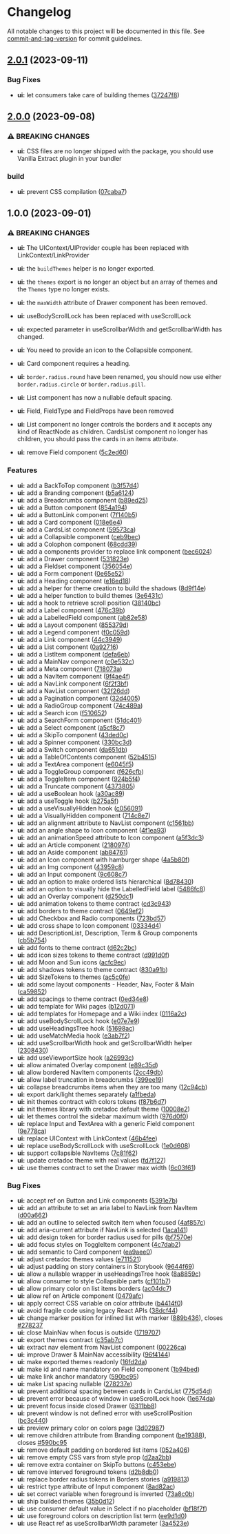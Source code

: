 # Changelog

All notable changes to this project will be documented in this file. See [commit-and-tag-version](https://github.com/absolute-version/commit-and-tag-version) for commit guidelines.

## [2.0.1](https://github.com/ArmandPhilippot/cretadoc/compare/@cretadoc/ui@2.0.0...@cretadoc/ui@2.0.1) (2023-09-11)


### Bug Fixes

* **ui:** let consumers take care of building themes ([37247f8](https://github.com/ArmandPhilippot/cretadoc/commit/37247f8085ffe80539d4600f50168caa126c9c04))

## [2.0.0](https://github.com/ArmandPhilippot/cretadoc/compare/@cretadoc/ui@1.0.0...@cretadoc/ui@2.0.0) (2023-09-08)


### ⚠ BREAKING CHANGES

* **ui:** CSS files are no longer shipped with the package, you
should use Vanilla Extract plugin in your bundler

### build

* **ui:** prevent CSS compilation ([07caba7](https://github.com/ArmandPhilippot/cretadoc/commit/07caba7c0f4e122b35b890326013044cef76327b))

## 1.0.0 (2023-09-01)


### ⚠ BREAKING CHANGES

* **ui:** The UIContext/UIProvider couple has been replaced with
LinkContext/LinkProvider
* **ui:** the `buildThemes` helper is no longer exported.
* **ui:** the `themes` export is no longer an object but an
array of themes and the `Themes` type no longer exists.
* **ui:** the `maxWidth` attribute of Drawer component has been
removed.
* **ui:** useBodyScrollLock has been replaced with useScrollLock
* **ui:** expected parameter in useScrollbarWidth and
getScrollbarWidth has changed.
* **ui:** You need to provide an icon to the Collapsible
component.
* **ui:** Card component requires a heading.
* **ui:** `border.radius.round` have been renamed, you should
now use either `border.radius.circle` or `border.radius.pill`.
* **ui:** List component has now a nullable default spacing.
* **ui:** Field, FieldType and FieldProps have been removed
* **ui:** List component no longer controls the borders and
it accepts any kind of ReactNode as children. CardsList component no
longer has children, you should pass the cards in an items attribute.

* **ui:** remove Field component ([5c2ed60](https://github.com/ArmandPhilippot/cretadoc/commit/5c2ed603453ffd24a764a88937492aac8493c63e))


### Features

* **ui:** add a BackToTop component ([b3f57d4](https://github.com/ArmandPhilippot/cretadoc/commit/b3f57d4d519bcfccf8024cc63058f37fffe87fef))
* **ui:** add a Branding component ([b5a6124](https://github.com/ArmandPhilippot/cretadoc/commit/b5a61249927898cbc5d7627f21b600d5d9c539d7))
* **ui:** add a Breadcrumbs component ([b89ed25](https://github.com/ArmandPhilippot/cretadoc/commit/b89ed25f0e3f15ef56a09f177101822307191368))
* **ui:** add a Button component ([854a194](https://github.com/ArmandPhilippot/cretadoc/commit/854a1948cbdc6973352d4286c4f7954c56ebde1f))
* **ui:** add a ButtonLink component ([7f140b5](https://github.com/ArmandPhilippot/cretadoc/commit/7f140b5e057225309b9f3456bb91081d01466ee0))
* **ui:** add a Card component ([018e6e4](https://github.com/ArmandPhilippot/cretadoc/commit/018e6e4b513e65960bdc8fc2c7d805efedbbd75b))
* **ui:** add a CardsList component ([59573ca](https://github.com/ArmandPhilippot/cretadoc/commit/59573cadfab9ab53b84b7ba760a6cf94b744df91))
* **ui:** add a Collapsible component ([ceb9bec](https://github.com/ArmandPhilippot/cretadoc/commit/ceb9bec45c70f7e82a10c53f3709cd00df4fa0ce))
* **ui:** add a Colophon component ([68cdd39](https://github.com/ArmandPhilippot/cretadoc/commit/68cdd39314ac348dc08f2845ca435a4da0f0ec7e))
* **ui:** add a components provider to replace link component ([bec6024](https://github.com/ArmandPhilippot/cretadoc/commit/bec60249c6f0f91f73aedfb67df5a70c9adaecfd))
* **ui:** add a Drawer component ([531823e](https://github.com/ArmandPhilippot/cretadoc/commit/531823e313c17497f8e17686df7e5abf68322b1a))
* **ui:** add a Fieldset component ([356054e](https://github.com/ArmandPhilippot/cretadoc/commit/356054e4bf43307e24deaac5a7c00dfbd88dcab2))
* **ui:** add a Form component ([0e65e52](https://github.com/ArmandPhilippot/cretadoc/commit/0e65e522d20a35b2cd5dd9cd7e5db11385100397))
* **ui:** add a Heading component ([e16ed18](https://github.com/ArmandPhilippot/cretadoc/commit/e16ed1866ca9875b2d38133d68f3c77c951d9f5e))
* **ui:** add a helper for theme creation to build the shadows ([8d9f14e](https://github.com/ArmandPhilippot/cretadoc/commit/8d9f14e4b0e734e29c52ba901417101ebd48caef))
* **ui:** add a helper function to build themes ([3e6431c](https://github.com/ArmandPhilippot/cretadoc/commit/3e6431c142eb56117c40142cbfa946fd23dc4252))
* **ui:** add a hook to retrieve scroll position ([38140bc](https://github.com/ArmandPhilippot/cretadoc/commit/38140bcd7e123ae08f58271459e140054b5ba4ae))
* **ui:** add a Label component ([476c39b](https://github.com/ArmandPhilippot/cretadoc/commit/476c39bc7c1d0ed6302a1d29a23973ccf3e5c9aa))
* **ui:** add a LabelledField component ([ab82e58](https://github.com/ArmandPhilippot/cretadoc/commit/ab82e585bcd6c2ab4a6310239a69e379c2da2e6a))
* **ui:** add a Layout component ([855379d](https://github.com/ArmandPhilippot/cretadoc/commit/855379d05d457eb34c7d52cbb7097d00461aec0c))
* **ui:** add a Legend component ([f0c059d](https://github.com/ArmandPhilippot/cretadoc/commit/f0c059d53125335add9a03ab7437f8d352544785))
* **ui:** add a Link component ([44c3949](https://github.com/ArmandPhilippot/cretadoc/commit/44c394900cde21b69558413513efb593f6e3e8f2))
* **ui:** add a List component ([0a92716](https://github.com/ArmandPhilippot/cretadoc/commit/0a9271682de3aa1dacf1fffe299022d608537b0e))
* **ui:** add a ListItem component ([defa6eb](https://github.com/ArmandPhilippot/cretadoc/commit/defa6eb15f8dec8b9b5efa2bd9953cafbe9e22f3))
* **ui:** add a MainNav component ([c0e532c](https://github.com/ArmandPhilippot/cretadoc/commit/c0e532ce011d059d5ab8ac97a23fe474cd251728))
* **ui:** add a Meta component ([718073a](https://github.com/ArmandPhilippot/cretadoc/commit/718073adf0725ab79b6d5437b92e46c27e25497d))
* **ui:** add a NavItem component ([9f4ae4f](https://github.com/ArmandPhilippot/cretadoc/commit/9f4ae4fa677dce0b32063a833bbd52badec42034))
* **ui:** add a NavLink component ([6f2f3bf](https://github.com/ArmandPhilippot/cretadoc/commit/6f2f3bf77c192ee95c0e02c4388b914c293ceb94))
* **ui:** add a NavList component ([32f26dd](https://github.com/ArmandPhilippot/cretadoc/commit/32f26ddda5b2eab9fae71a0d5301c4396e650cef))
* **ui:** add a Pagination component ([32d4005](https://github.com/ArmandPhilippot/cretadoc/commit/32d4005247367602f61a9e19b998abd6d7d99f65))
* **ui:** add a RadioGroup component ([74c489a](https://github.com/ArmandPhilippot/cretadoc/commit/74c489a71b0a73b4f2212172d35fc8fb9a5d1799))
* **ui:** add a Search icon ([f510652](https://github.com/ArmandPhilippot/cretadoc/commit/f51065217786c5bcdc40526ad625e8097ffa06d6))
* **ui:** add a SearchForm component ([51dc401](https://github.com/ArmandPhilippot/cretadoc/commit/51dc401c2b91f7de5583a4439f5aba31db5d2d67))
* **ui:** add a Select component ([a5cf8c7](https://github.com/ArmandPhilippot/cretadoc/commit/a5cf8c725d0b23ff41dbfd88040a85242b1c8bd2))
* **ui:** add a SkipTo component ([43ded0c](https://github.com/ArmandPhilippot/cretadoc/commit/43ded0c2b22899492395b453b3f4baa019f817dc))
* **ui:** add a Spinner component ([330bc3d](https://github.com/ArmandPhilippot/cretadoc/commit/330bc3d51d8244a5f0a2fe1e6834751162ea0e66))
* **ui:** add a Switch component ([da651db](https://github.com/ArmandPhilippot/cretadoc/commit/da651db45ecaae31caa979e847d6064fa01deb6d))
* **ui:** add a TableOfContents component ([52b4515](https://github.com/ArmandPhilippot/cretadoc/commit/52b4515b76bf4e8738e982110da5bc404404ebc8))
* **ui:** add a TextArea component ([e6045f5](https://github.com/ArmandPhilippot/cretadoc/commit/e6045f5bc88b00862fb6479c7c7875ddb1db2b37))
* **ui:** add a ToggleGroup component ([f626cfb](https://github.com/ArmandPhilippot/cretadoc/commit/f626cfbe8d57c2c8b84b4e9b53368eea01dd0f0d))
* **ui:** add a ToggleItem component ([924b5f4](https://github.com/ArmandPhilippot/cretadoc/commit/924b5f4f6885f8565d80c5903a669101a09e3e61))
* **ui:** add a Truncate component ([4373805](https://github.com/ArmandPhilippot/cretadoc/commit/43738050f46a131ab6ff3b804b245b0d4ad61328))
* **ui:** add a useBoolean hook ([a30ac89](https://github.com/ArmandPhilippot/cretadoc/commit/a30ac896cd6ccbfaed450168dbb3fe4bd2558026))
* **ui:** add a useToggle hook ([b275a5f](https://github.com/ArmandPhilippot/cretadoc/commit/b275a5f7dc845b649fffa6943adfbcd60a0a6137))
* **ui:** add a useVisuallyHidden hook ([c056091](https://github.com/ArmandPhilippot/cretadoc/commit/c056091c8f8a53cbb5493f85e166c2eae7de5880))
* **ui:** add a VisuallyHidden component ([714c8e7](https://github.com/ArmandPhilippot/cretadoc/commit/714c8e7663feb3cae4447fb6e1f9d2a0006bfdb6))
* **ui:** add an alignment attribute to NavList component ([c1561bb](https://github.com/ArmandPhilippot/cretadoc/commit/c1561bb3b96fefc842fcb20c458089755329d5ad))
* **ui:** add an angle shape to Icon component ([4f1ea93](https://github.com/ArmandPhilippot/cretadoc/commit/4f1ea939085f92c75865c9a7808b1d0c3e1ca8ac))
* **ui:** add an animationSpeed attribute to Icon component ([a5f3dc3](https://github.com/ArmandPhilippot/cretadoc/commit/a5f3dc3ee9c4bb538ae1c7cceea155ee3080d616))
* **ui:** add an Article component ([2180974](https://github.com/ArmandPhilippot/cretadoc/commit/218097421170f68b870868b679451d7415e212b9))
* **ui:** add an Aside component ([ab84761](https://github.com/ArmandPhilippot/cretadoc/commit/ab84761e67f5e9a4b207211519d74f92870bba93))
* **ui:** add an Icon component with hamburger shape ([4a5b80f](https://github.com/ArmandPhilippot/cretadoc/commit/4a5b80fddc97f6db35b43241c9192d93e2c11cf8))
* **ui:** add an Img component ([43959c8](https://github.com/ArmandPhilippot/cretadoc/commit/43959c8598191f3e400d4bde604481a7da97ba37))
* **ui:** add an Input component ([9c608c7](https://github.com/ArmandPhilippot/cretadoc/commit/9c608c7925d5f5f6db3994027efce450cebd9984))
* **ui:** add an option to make ordered lists hierarchical ([8d78430](https://github.com/ArmandPhilippot/cretadoc/commit/8d78430b40e29830e367881d49e72b4253c19182))
* **ui:** add an option to visually hide the LabelledField label ([5486fc8](https://github.com/ArmandPhilippot/cretadoc/commit/5486fc82e4789f4ee45b5091c16abbab5ce50335))
* **ui:** add an Overlay component ([d250dc1](https://github.com/ArmandPhilippot/cretadoc/commit/d250dc19f85254b52511f1776577d10dd74f9357))
* **ui:** add animation tokens to theme contract ([cd3c943](https://github.com/ArmandPhilippot/cretadoc/commit/cd3c943cfe68df9b4125794010f0921a0160b59c))
* **ui:** add borders to theme contract ([0649ef2](https://github.com/ArmandPhilippot/cretadoc/commit/0649ef214c6e75dbbd6080163b7bcf62a8916c74))
* **ui:** add Checkbox and Radio components ([723bd57](https://github.com/ArmandPhilippot/cretadoc/commit/723bd57636942b80a9405249208ecff1a80ab358))
* **ui:** add cross shape to Icon component ([03334d4](https://github.com/ArmandPhilippot/cretadoc/commit/03334d4a1f63095a86bb664f938d69accd7f1173))
* **ui:** add DescriptionList, Description, Term & Group components ([cb5b754](https://github.com/ArmandPhilippot/cretadoc/commit/cb5b7547e826b14824855a68b39b740284010a34))
* **ui:** add fonts to theme contract ([d62c2bc](https://github.com/ArmandPhilippot/cretadoc/commit/d62c2bcde2d9fbd72cf907c44f81be7f7d341105))
* **ui:** add icon sizes tokens to theme contract ([d991d0f](https://github.com/ArmandPhilippot/cretadoc/commit/d991d0f42d213caf97ec6d17ca35c248c26a999c))
* **ui:** add Moon and Sun icons ([acfc9ec](https://github.com/ArmandPhilippot/cretadoc/commit/acfc9ecba043d4b13c29e246d0844df20df79b78))
* **ui:** add shadows tokens to theme contract ([830a91b](https://github.com/ArmandPhilippot/cretadoc/commit/830a91b83cfcbbdf1162008c0de7caf91bb8a606))
* **ui:** add SizeTokens to themes ([ac5c0fe](https://github.com/ArmandPhilippot/cretadoc/commit/ac5c0fe47a007efd52e914df6d01dae19695622f))
* **ui:** add some layout components - Header, Nav, Footer & Main ([ca59852](https://github.com/ArmandPhilippot/cretadoc/commit/ca5985261997c7d391fa97ac66ec6595a6c1ec4a))
* **ui:** add spacings to theme contract ([0ed34e8](https://github.com/ArmandPhilippot/cretadoc/commit/0ed34e8dc35f1cf52c658d5f83395db1859e7c92))
* **ui:** add template for Wiki pages ([b12d071](https://github.com/ArmandPhilippot/cretadoc/commit/b12d07161adbf3f6c48f2e5926f02b4c63c4fb00))
* **ui:** add templates for Homepage and a Wiki index ([0116a2c](https://github.com/ArmandPhilippot/cretadoc/commit/0116a2c4748fe2853222984fb8e8344aeda7bd4d))
* **ui:** add useBodyScrollLock hook ([e07e7e9](https://github.com/ArmandPhilippot/cretadoc/commit/e07e7e9d1370a2e1a57807385887b87d40642ef0))
* **ui:** add useHeadingsTree hook ([51698ac](https://github.com/ArmandPhilippot/cretadoc/commit/51698ac389f6a57ebe696a901b147bbcbf36b838))
* **ui:** add useMatchMedia hook ([e3ab7f2](https://github.com/ArmandPhilippot/cretadoc/commit/e3ab7f2bd032b17ac2ae1c5092879b070f8b9840))
* **ui:** add useScrollbarWidth hook and getScrollbarWidth helper ([2308430](https://github.com/ArmandPhilippot/cretadoc/commit/230843011b2cfd516020d87b1b451728afe6ef71))
* **ui:** add useViewportSize hook ([a26993c](https://github.com/ArmandPhilippot/cretadoc/commit/a26993cb9d32c078edf00651b7775c3aba300412))
* **ui:** allow animated Overlay component ([e89c35d](https://github.com/ArmandPhilippot/cretadoc/commit/e89c35dfe198579d6cd1c292afed725adb8c2a69))
* **ui:** allow bordered NavItem components ([2cc49db](https://github.com/ArmandPhilippot/cretadoc/commit/2cc49db3e2167b6bf79031847d59f0c45aa1a63a))
* **ui:** allow label truncation in breadcrumbs ([399ee19](https://github.com/ArmandPhilippot/cretadoc/commit/399ee194c2a92c2f9e547e808c6bd7601f462976))
* **ui:** collapse breadcrumbs items when they are too many ([12c94cb](https://github.com/ArmandPhilippot/cretadoc/commit/12c94cb9215947bc33cb34dcc600c47cf76902d5))
* **ui:** export dark/light themes separately ([a1fbeda](https://github.com/ArmandPhilippot/cretadoc/commit/a1fbeda135e5e03950cee853bc72d06a8202cee4))
* **ui:** init themes contract with colors tokens ([f87b6d7](https://github.com/ArmandPhilippot/cretadoc/commit/f87b6d705f5757bfc8cb92248d5feda7a4aff67a))
* **ui:** init themes library with cretadoc default theme ([10008e2](https://github.com/ArmandPhilippot/cretadoc/commit/10008e2c99663296c963fd54afd1d4d17aa0f778))
* **ui:** let themes control the sidebar maximum width ([976d0f0](https://github.com/ArmandPhilippot/cretadoc/commit/976d0f0d50b98aa884eeb688be0f32dab8d54f86))
* **ui:** replace Input and TextArea with a generic Field component ([9e778ca](https://github.com/ArmandPhilippot/cretadoc/commit/9e778ca7107ff3024311ca0c5a677017e91ca27f))
* **ui:** replace UIContext with LinkContext ([46b4fee](https://github.com/ArmandPhilippot/cretadoc/commit/46b4fee245e629b1b5528167e5b83f7ec615d414))
* **ui:** replace useBodyScrollLock with useScrollLock ([1e0d608](https://github.com/ArmandPhilippot/cretadoc/commit/1e0d608b137a8b4248fe5ccbe38aab16e1db17b8))
* **ui:** support collapsible NavItems ([7c81f62](https://github.com/ArmandPhilippot/cretadoc/commit/7c81f62c6721ce25d631207ce7e3b7c401cbd761))
* **ui:** update cretadoc theme with real values ([fd7f127](https://github.com/ArmandPhilippot/cretadoc/commit/fd7f12721d37f24322473399a71ce8a2c8492435))
* **ui:** use themes contract to set the Drawer max width ([6c03f61](https://github.com/ArmandPhilippot/cretadoc/commit/6c03f6120e39b9bd42530489356ec87133f51b20))


### Bug Fixes

* **ui:** accept ref on Button and Link components ([5391e7b](https://github.com/ArmandPhilippot/cretadoc/commit/5391e7beea5e9fee132d2b2c77e6cc6863604487))
* **ui:** add an attribute to set an aria label to NavLink from NavItem ([d00a662](https://github.com/ArmandPhilippot/cretadoc/commit/d00a662b965ddf9e54c831bdcf30f95c08fbc7ea))
* **ui:** add an outline to selected switch item when focused ([4af857c](https://github.com/ArmandPhilippot/cretadoc/commit/4af857cc68a876f08e78ba4fe495afd72f0b2dda))
* **ui:** add aria-current attribute if NavLink is selected ([1aca141](https://github.com/ArmandPhilippot/cretadoc/commit/1aca141d43e4cf3799bfb7491ddb1460025e6e0d))
* **ui:** add design token for border radius used for pills ([bf7570e](https://github.com/ArmandPhilippot/cretadoc/commit/bf7570e910fe6ba7c8617e55fa8f638c061328d3))
* **ui:** add focus styles on ToggleItem component ([4c7dab2](https://github.com/ArmandPhilippot/cretadoc/commit/4c7dab2cef0c071328b6173098ed7ae3db0c35ea))
* **ui:** add semantic to Card component ([ea9aee0](https://github.com/ArmandPhilippot/cretadoc/commit/ea9aee0238f0eb8e0841b3c583ff13457e3dc441))
* **ui:** adjust cretadoc themes values ([e711521](https://github.com/ArmandPhilippot/cretadoc/commit/e711521eac87f1253edbf201080477af4fae34b1))
* **ui:** adjust padding on story containers in Storybook ([9644f69](https://github.com/ArmandPhilippot/cretadoc/commit/9644f69c06d5685cccf433c6ce3be269c88c68e8))
* **ui:** allow a nullable wrapper in useHeadingsTree hook ([8a8859c](https://github.com/ArmandPhilippot/cretadoc/commit/8a8859cecc04d5d232ce0b4431a36e306eba5b63))
* **ui:** allow consumer to style Collapsible parts ([cf101b7](https://github.com/ArmandPhilippot/cretadoc/commit/cf101b7fb47a082ff87e64e0960c6bf0aa606ce5))
* **ui:** allow primary color on list items borders ([ac04dc7](https://github.com/ArmandPhilippot/cretadoc/commit/ac04dc73b20df2bac3ca57124a498d1bb37e8755))
* **ui:** allow ref on Article component ([0479afc](https://github.com/ArmandPhilippot/cretadoc/commit/0479afce64353a7668bf9ed2cb80aea3a64e2fda))
* **ui:** apply correct CSS variable on color attribute ([b4414f0](https://github.com/ArmandPhilippot/cretadoc/commit/b4414f059e00d546992af7cb17daf4ca32a90fe0))
* **ui:** avoid fragile code using legacy React APIs ([38dcf44](https://github.com/ArmandPhilippot/cretadoc/commit/38dcf445d76f0bc8bfe14d193b350e88fe3bd78e))
* **ui:** change marker position for inlined list with marker ([889b436](https://github.com/ArmandPhilippot/cretadoc/commit/889b436c20ff352d0823ee8329febe2d0ed801b7)), closes [#278237](https://github.com/ArmandPhilippot/cretadoc/issues/278237)
* **ui:** close MainNav when focus is outside ([1719707](https://github.com/ArmandPhilippot/cretadoc/commit/1719707fae58fb9f3f1291bdce95b37b0715f7fb))
* **ui:** export themes contract ([c35ab7c](https://github.com/ArmandPhilippot/cretadoc/commit/c35ab7ccf5b215bc6f7057bf11df0e6fa9081667))
* **ui:** extract nav element from NavList component ([00226ca](https://github.com/ArmandPhilippot/cretadoc/commit/00226ca2ed65e74b1b75d8d2c97a9a0cf6ecf0f1))
* **ui:** improve Drawer & MainNav accessibility ([96f4144](https://github.com/ArmandPhilippot/cretadoc/commit/96f41449289882231075c7a450b30acb683b6064))
* **ui:** make exported themes readonly ([16fd2da](https://github.com/ArmandPhilippot/cretadoc/commit/16fd2da42bbb6d79daabb68fe24c7ec81908deb3))
* **ui:** make id and name mandatory on Field component ([1b94bed](https://github.com/ArmandPhilippot/cretadoc/commit/1b94bedcf1e2126c67e261a691d0f6a25ac22114))
* **ui:** make link anchor mandatory ([590bc95](https://github.com/ArmandPhilippot/cretadoc/commit/590bc95532ed0b79e34f84a75d549cc3d08c79a0))
* **ui:** make List spacing nullable ([278237e](https://github.com/ArmandPhilippot/cretadoc/commit/278237e718277e694b3930a100b706dbaed11429))
* **ui:** prevent additional spacing between cards in CardsList ([775d54d](https://github.com/ArmandPhilippot/cretadoc/commit/775d54dbc3ed81d3516eae06de426101bfa10694))
* **ui:** prevent error because of window in useScrollLock hook ([1e674da](https://github.com/ArmandPhilippot/cretadoc/commit/1e674da49cd3046d5571f4de29814f89c889d8ce))
* **ui:** prevent focus inside closed Drawer ([6311bb8](https://github.com/ArmandPhilippot/cretadoc/commit/6311bb83362cb085829a93a7935047e534ef5762))
* **ui:** prevent window is not defined error with useScrollPosition ([bc3c440](https://github.com/ArmandPhilippot/cretadoc/commit/bc3c440dbfd67bf9aecd395d105ef866da4ff9c3))
* **ui:** preview primary color on colors page ([3d02987](https://github.com/ArmandPhilippot/cretadoc/commit/3d02987201cdff243b6b102af021764c4c36888e))
* **ui:** remove children attribute from Branding component ([be19388](https://github.com/ArmandPhilippot/cretadoc/commit/be193881e26a9d1b8eef23559922425d2b18d59c)), closes [#590bc95](https://github.com/ArmandPhilippot/cretadoc/issues/590bc95)
* **ui:** remove default padding on bordered list items ([052a406](https://github.com/ArmandPhilippot/cretadoc/commit/052a40662aed8475e987e5fd7c513c433a9a03e8))
* **ui:** remove empty CSS vars from style prop ([d2aa2bb](https://github.com/ArmandPhilippot/cretadoc/commit/d2aa2bb8293a87840aab4e35d978f7ee6b12c02d))
* **ui:** remove extra container on SkipTo buttons ([c453ebe](https://github.com/ArmandPhilippot/cretadoc/commit/c453ebe33adb3a6ed63b412f24eedf29cc009d97))
* **ui:** remove interved foreground tokens ([d2b8db0](https://github.com/ArmandPhilippot/cretadoc/commit/d2b8db0fc1ba98871b2fc87b56ff5bfccf72f74f))
* **ui:** replace border radius tokens in Borders stories ([a919813](https://github.com/ArmandPhilippot/cretadoc/commit/a919813fed8e5c8c4cb27a5c03a19ac7f9055f3d))
* **ui:** restrict type attribute of Input component ([8ad82ac](https://github.com/ArmandPhilippot/cretadoc/commit/8ad82aca98ca5183be85edc876c18d62a323d686))
* **ui:** set correct variable when foreground is inverted ([73a8c0b](https://github.com/ArmandPhilippot/cretadoc/commit/73a8c0b526f84ccb4f618e1d6c1af20b180205db))
* **ui:** ship builded themes ([35b0d12](https://github.com/ArmandPhilippot/cretadoc/commit/35b0d1278ab13d16ef511333c86b7a2ad02c6948))
* **ui:** use consumer default value in Select if no placeholder ([bf18f7f](https://github.com/ArmandPhilippot/cretadoc/commit/bf18f7f59c7b9b168cebe9d8b6d64eaad802152b))
* **ui:** use foreground colors on description list term ([ee9d1d0](https://github.com/ArmandPhilippot/cretadoc/commit/ee9d1d0e976314a4840b6c5dd7b3e6a5e6389e3b))
* **ui:** use React ref as useScrollbarWidth parameter ([3a4523e](https://github.com/ArmandPhilippot/cretadoc/commit/3a4523ecdcfe1d232df0941d7af7db8875e1e528))
